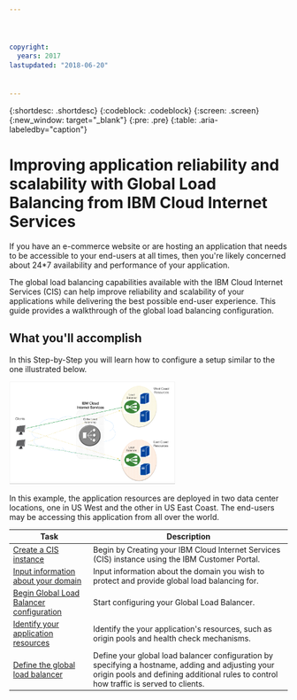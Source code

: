 ```yaml
---



copyright:
  years: 2017
lastupdated: "2018-06-20"


---
```


{:shortdesc: .shortdesc}
{:codeblock: .codeblock}
{:screen: .screen}
{:new_window: target="_blank"}
{:pre: .pre}
{:table: .aria-labeledby="caption"}

# Improving application reliability and scalability with Global Load Balancing from IBM Cloud Internet Services
If you have an e-commerce website or are hosting an application that needs to be accessible to your end-users at all times, then you're likely concerned about 24*7 availability and performance of your application. 

The global load balancing capabilities available with the IBM Cloud Internet Services (CIS) can help improve reliability and scalability of your applications while delivering the best possible end-user experience. This guide provides a walkthrough of the global load balancing configuration.  

## What you'll accomplish

In this Step-by-Step you will learn how to configure a setup similar to the one illustrated below.

<img src="images/reliability1.png" alt="drawing" style="width: 300px;"/>

In this example, the application resources are deployed in two data center locations, one in US West and the other in US East Coast. The end-users may be accessing this application from all over the world. 

Task  | Description
------------- | -------------
[Create a CIS instance](create-cis.html) | Begin by Creating your IBM Cloud Internet Services (CIS) instance using the IBM Customer Portal.|
[Input information about your domain](input-domain.html) | Input information about the domain you wish to protect and provide global load balancing for.
[Begin Global Load Balancer configuration](begin-config.html) | Start configuring your Global Load Balancer.
[Identify your application resources](identify-app-resources.html) | Identify the your application's resources, such as origin pools and health check mechanisms.
[Define the global load balancer](define-global-lb.html) | Define your global load balancer configuration by specifying a hostname, adding and adjusting your origin pools and defining additional rules to control how traffic is served to clients.
